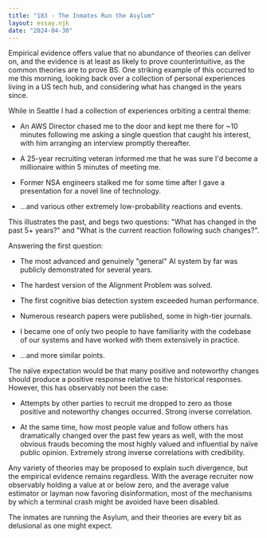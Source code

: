 ```yaml
---
title: "183 - The Inmates Run the Asylum"
layout: essay.njk
date: "2024-04-30"
---
```


Empirical evidence offers value that no abundance of theories can deliver on, and the evidence is at least as likely to prove counterintuitive, as the common theories are to prove BS. One striking example of this occurred to me this morning, looking back over a collection of personal experiences living in a US tech hub, and considering what has changed in the years since.

While in Seattle I had a collection of experiences orbiting a central theme:

- An AWS Director chased me to the door and kept me there for ~10 minutes following me asking a single question that caught his interest, with him arranging an interview promptly thereafter.

- A 25-year recruiting veteran informed me that he was sure I'd become a millionaire within 5 minutes of meeting me.

- Former NSA engineers stalked me for some time after I gave a presentation for a novel line of technology.

- ...and various other extremely low-probability reactions and events.

This illustrates the past, and begs two questions: "What has changed in the past 5+ years?" and "What is the current reaction following such changes?".

Answering the first question:

- The most advanced and genuinely "general" AI system by far was publicly demonstrated for several years.

- The hardest version of the Alignment Problem was solved.

- The first cognitive bias detection system exceeded human performance.

- Numerous research papers were published, some in high-tier journals.

- I became one of only two people to have familiarity with the codebase of our systems and have worked with them extensively in practice.

- ...and more similar points.

The naïve expectation would be that many positive and noteworthy changes should produce a positive response relative to the historical responses. However, this has observably not been the case:

- Attempts by other parties to recruit me dropped to zero as those positive and noteworthy changes occurred. Strong inverse correlation.

- At the same time, how most people value and follow others has dramatically changed over the past few years as well, with the most obvious frauds becoming the most highly valued and influential by naïve public opinion. Extremely strong inverse correlations with credibility.

Any variety of theories may be proposed to explain such divergence, but the empirical evidence remains regardless. With the average recruiter now observably holding a value at or below zero, and the average value estimator or layman now favoring disinformation, most of the mechanisms by which a terminal crash might be avoided have been disabled.

The inmates are running the Asylum, and their theories are every bit as delusional as one might expect.
